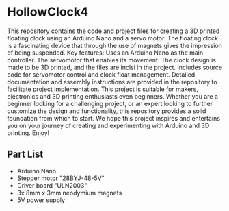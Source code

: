 # HollowClock4

This repository contains the code and project files for creating a 3D printed floating clock using an Arduino Nano and a servo motor. The floating clock is a fascinating device that through the use of magnets gives the impression of being suspended.
Key features:
Uses an Arduino Nano as the main controller.
The servomotor that enables its movement.
The clock design is made to be 3D printed, and the files are inclsi in the project.
Includes source code for servomotor control and clock float management.
Detailed documentation and assembly instructions are provided in the repository to facilitate project implementation.
This project is suitable for makers, electronics and 3D printing enthusiasts even beginners. Whether you are a beginner looking for a challenging project, or an expert looking to further customize the design and functionality, this repository provides a solid foundation from which to start. We hope this project inspires and entertains you on your journey of creating and experimenting with Arduino and 3D printing. Enjoy!

## Part List
- Arduino Nano
- Stepper motor "28BYJ-48-5V"
- Driver board "ULN2003"
- 3x 8mm x 3mm neodymium magnets
- 5V power supply
